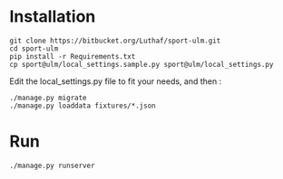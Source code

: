 # Installation

```
git clone https://bitbucket.org/Luthaf/sport-ulm.git
cd sport-ulm
pip install -r Requirements.txt
cp sport@ulm/local_settings.sample.py sport@ulm/local_settings.py
```

Edit the local_settings.py file to fit your needs, and then : 

```
./manage.py migrate
./manage.py loaddata fixtures/*.json
```

# Run

```
./manage.py runserver
```